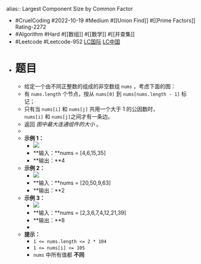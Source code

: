 alias:: Largest Component Size by Common Factor

- #CruelCoding #2022-10-19 #Medium #[[Union Find]] #[[Prime Factors]] Rating-2272
- #Algorithm #Hard #[[数组]] #[[数学]] #[[并查集]]
- #Leetcode #Leetcode-952 [LC国际](https://leetcode.com/problems/largest-component-size-by-common-factor/) [LC中国](https://leetcode.cn/problems/largest-component-size-by-common-factor/)
- # 题目
	- 给定一个由不同正整数的组成的非空数组 `nums` ，考虑下面的图：
	- 有 `nums.length` 个节点，按从 `nums[0]` 到 `nums[nums.length - 1]` 标记；
	- 只有当 `nums[i]` 和 `nums[j]` 共用一个大于 1 的公因数时，`nums[i]` 和 `nums[j]`之间才有一条边。
	- 返回 *图中最大连通组件的大小* 。
	-
	- **示例 1：**
		- ![](https://assets.leetcode.com/uploads/2018/12/01/ex1.png)
		- **输入：**nums = [4,6,15,35]
		- **输出：**4
	- **示例 2：**
		- ![](https://assets.leetcode.com/uploads/2018/12/01/ex2.png)
		- **输入：**nums = [20,50,9,63]
		- **输出：**2
	- **示例 3：**
		- ![](https://assets.leetcode.com/uploads/2018/12/01/ex3.png)
		- **输入：**nums = [2,3,6,7,4,12,21,39]
		- **输出：**8
		-
	- **提示：**
		- `1 <= nums.length <= 2 * 104`
		- `1 <= nums[i] <= 105`
		- `nums` 中所有值都 **不同**